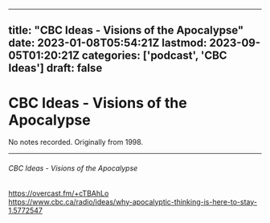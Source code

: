 
---
title: "CBC Ideas - Visions of the Apocalypse"
date: 2023-01-08T05:54:21Z
lastmod: 2023-09-05T01:20:21Z
categories: ['podcast', 'CBC Ideas']
draft: false
---


# CBC Ideas - Visions of the Apocalypse

No notes recorded. Originally from 1998.

- - -
###### CBC Ideas - Visions of the Apocalypse

https://overcast.fm/+cTBAhLo  
https://www.cbc.ca/radio/ideas/why-apocalyptic-thinking-is-here-to-stay-1.5772547


<!-- #public #podcast #CBC Ideas# -->

<!-- {BearID:473C914D-1860-4AC3-AE6B-51E41F07ABAD-28016-00002D97C5586BFD} -->
